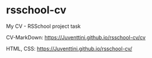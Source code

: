 # rsschool-cv
My CV - RSSchool project task

CV-MarkDown:
https://Juventtini.github.io/rsschool-cv/cv

HTML, CSS:
https://Juventtini.github.io/rsschool-cv/